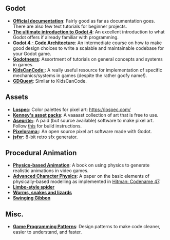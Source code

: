 ## Godot
- [**Official documentation**](https://docs.godotengine.org/en/stable/index.html): Fairly good as far as documentation goes. There are also few text tutorials for beginner projects.
- [**The ultimate introduction to Godot 4**](https://www.youtube.com/watch?v=nAh_Kx5Zh5Q): An excellent introduction to what Godot offers if already familiar with programming.
- [**Godot 4 - Code Architecture**](https://www.youtube.com/watch?v=k0vZbIclXjE): An intermediate course on how to make good design choices to write a scalable and maintainable codebase for your Godot game.
- [**Godotneers**](https://www.youtube.com/watch?v=k0vZbIclXjE): Assortment of tutorials on general concepts and systems in games.
- [**KidsCanCode:**](https://www.youtube.com/channel/UCNaPQ5uLX5iIEHUCLmfAgKg): A really useful resource for implementation of specific mechanics/systems in games (despite the rather goofy name!).
- [**GDQuest**](https://www.youtube.com/c/gdquest): Similar to KidsCanCode.
  
## Assets
- [**Lospec**](https://lospec.com/): Color palettes for pixel art: https://lospec.com/
- [**Kenney's asset packs**](https://kenney.nl/): A vaaaast collection of art that is free to use. 
- [**Aseprite:**](https://www.aseprite.org/): A paid (but source available) software to make pixel art. Follow [this](https://www.reddit.com/r/PixelArt/comments/on9pw6/guide_how_to_build_aseprite_from_source_aseprite/) for build instructions.
- [**Pixelorama:**](https://orama-interactive.itch.io/pixelorama): An open source pixel art software made with Godot.
- [**jsfxr**](https://sfxr.me/): 8-bit retro sfx generator.

## Procedural Animation
- [**Physics-based Animation**](https://iphys.wordpress.com/wp-content/uploads/2020/01/erleben.ea05.pdf): A book on using physics to generate realistic animations in video games.
- [**Advanced Character Physics**](https://www.cs.cmu.edu/afs/cs/academic/class/15462-s13/www/lec_slides/Jakobsen.pdf): A paper on the basic elements of physically-based modelling as implemented in [Hitman: Codename 47](https://store.steampowered.com/app/6900/Hitman_Codename_47/).
- [**Limbo-style spider**](https://www.youtube.com/watch?v=qYwYgEGMdLA)
- [**Worms, snakes and lizards**](https://www.youtube.com/watch?v=qlfh_rv6khY)
- [**Swinging Gibbon**](https://www.youtube.com/watch?v=KCKdGlpsdlo)

## Misc.
- [**Game Programming Patterns**](https://gameprogrammingpatterns.com/): Design patterns to make code cleaner, easier to understand, and faster.

